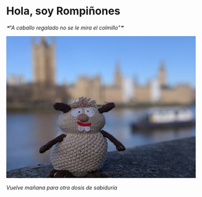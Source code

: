 # Hola, soy Rompiñones

<!--STARTS_HERE_QUOTE_README-->
<i>❝"A caballo regalado no se le mira el colmillo"❞</i>
<!--ENDS_HERE_QUOTE_README-->

<!--START_SECTION:update_image-->
![alt text](https://raw.githubusercontent.com/focaalvarez/rompinones/main/.github/images/00100lrPORTRAIT_00100_BURST20220205102224839_COVER.jpg?raw=true)
<!--END_SECTION:update_image-->

*Vuelve mañana para otra dosis de sabiduría*
